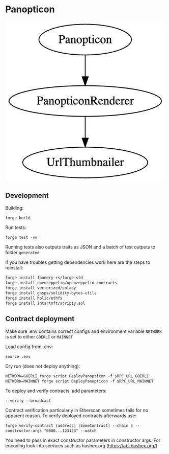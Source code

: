 # Panopticon

![stack](stack.png)

## Development

Building:

    forge build

Run tests:

    forge test -vv

Running tests also outputs traits as JSON and a batch of test outputs to folder `generated`

If you have troubles getting dependencies work here are the steps to reinstall:

    forge install foundry-rs/forge-std
    forge install openzeppelin/openzeppelin-contracts
    forge install vectorized/solady
    forge install gnsps/solidity-bytes-utils
    forge install holic/ethfs
    forge install intartnft/scripty.sol

## Contract deployment

Make sure .env contains correct configs and environment variable
`NETWORK` is set to either `GOERLI` or `MAINNET`

Load config from .env:

    source .env

Dry run (does not deploy anything):
 
    NETWORK=GOERLI forge script DeployPanopticon -f $RPC_URL_GOERLI
    NETWORK=MAINNET forge script DeployPanopticon -f $RPC_URL_MAINNET

To deploy and verify contracts, add parameters:

    --verify --broadcast

Contract verification particularly in Etherscan sometimes fails for no apparent reason.
To verify deployed contracts afterwards use:

    forge verify-contract [address] [SomeContract] --chain 5 --constructor-args "0000...123123" --watch

You need to pass in exact constructor parameters in constructor args. For encoding look into services such as hashex.org (https://abi.hashex.org/)
